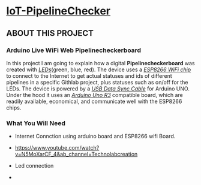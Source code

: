 # **[IoT-PipelineChecker](https://github.com/Centigrade/IoT-PipelineChecker)**

## **ABOUT THIS PROJECT**
### **Arduino Live WiFi Web Pipelinecheckerboard**
In this project I am going to explain how a digital **Pipelinecheckerboard** was created  with _[LEDs](https://www.amazon.com/-/de/dp/B073QMYKDM/ref=sr_1_4?__mk_de_DE=%C3%85M%C3%85%C5%BD%C3%95%C3%91&dchild=1&keywords=LEDs+arduino&qid=1607695120&sr=8-4)_(green, blue, red). The device uses a _[ESP8266 WiFi chip](https://www.amazon.com/-/de/dp/B07DNNDC63/ref=sr_1_5?__mk_de_DE=%C3%85M%C3%85%C5%BD%C3%95%C3%91&crid=2R1W5GGINQS1O&dchild=1&keywords=esp8266+wifi+modules&qid=1607695238&sprefix=esp8266%2Caps%2C374&sr=8-5)_ to connect to the Internet to get actual statuses and ids of different pipelines in a specific Githlab project, plus statuses such as on/off for the LEDs. The device is powered by a _[USB Data Sync Cable](https://www.amazon.com/-/de/dp/B01N9IP8LF/ref=sr_1_3?__mk_de_DE=%C3%85M%C3%85%C5%BD%C3%95%C3%91&dchild=1&keywords=USB+Data+Sync+Cable+for+Arduino+UNO&qid=1607695408&sr=8-3)_ for Arduino UNO. Under the hood it uses an _[Arduino Uno R3](https://www.amazon.com/Arduino-A000066-ARDUINO-UNO-R3/dp/B008GRTSV6)_ compatible board, which are readily available, economical, and communicate well with the ESP8266 chips.

### **What You Will Need**
 

* Internet Connction using arduino board and ESP8266 wifi Board.
- https://www.youtube.com/watch?v=N5MoXarCF_4&ab_channel=Technolabcreation 

* Led connection
-